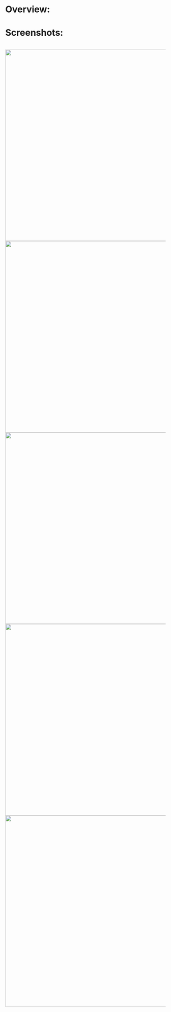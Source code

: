 <h1>
    Overview:
</h1>

<h1>
    Screenshots:
</h1></br>

<img src="assets/pics/Login.PNG" width=600 >
<img src="assets/pics/signin.PNG" width=600 >
<img src="assets/pics/signup.PNG" width=600 >
<img src="assets/pics/mainpage.PNG" width=600 >
<img src="assets/pics/recipe.PNG" width=600 >
